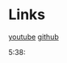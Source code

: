 # Links

[youtube](https://www.youtube.com/watch?v=gieEQFIfgYc)
[github](https://github.com/gitdagray/typescript-course)

5:38:
